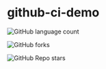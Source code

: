 # github-ci-demo

![GitHub language count](https://img.shields.io/github/languages/count/PAyush15/github-ci-demo)

![GitHub forks](https://img.shields.io/github/forks/PAyush15/github-ci-demo)

![GitHub Repo stars](https://img.shields.io/github/stars/PAyush15/github-ci-demo)
